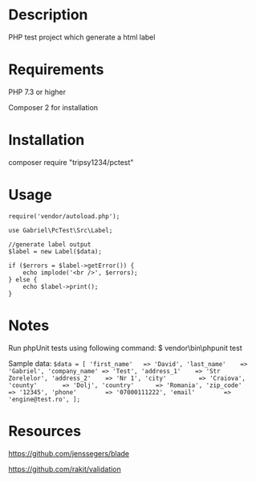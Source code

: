 Description
=========================

PHP test project which generate a html label

Requirements
=========================
PHP 7.3 or higher

Composer 2 for installation

Installation
=========================
composer require "tripsy1234/pctest"

Usage
=========================

```
require('vendor/autoload.php');

use Gabriel\PcTest\Src\Label;

//generate label output
$label = new Label($data);

if ($errors = $label->getError()) {
    echo implode('<br />', $errors);
} else {
    echo $label->print();
}
```

Notes
=========================

Run phpUnit tests using following command:
$ vendor\bin\phpunit test

Sample data:
    ```
    $data = [
        'first_name'   => 'David',
        'last_name'    => 'Gabriel',
        'company_name' => 'Test',
        'address_1'    => 'Str Zorelelor',
        'address_2'    => 'Nr 1',
        'city'         => 'Craiova',
        'county'       => 'Dolj',
        'country'      => 'Romania',
        'zip_code'     => '12345',
        'phone'        => '07000111222',
        'email'        => 'engine@test.ro',
    ];
    ```

Resources
=========================

https://github.com/jenssegers/blade

https://github.com/rakit/validation
